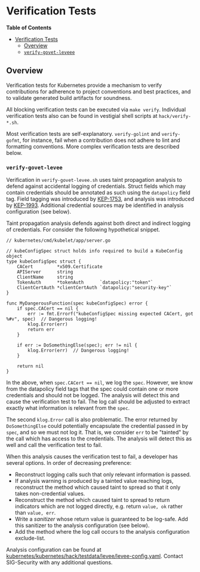 # Verification Tests

**Table of Contents**

- [Verification Tests](#verification-tests)
  - [Overview](#overview)
  - [`verify-govet-leveee`](#verify-govet-levee)

## Overview

Verification tests for Kubernetes provide a mechanism to verify contributions for adherence to project conventions
and best practices, and to validate generated build artifacts for soundness.

All blocking verification tests can be executed via `make verify`.
Individual verification tests also can be found in vestigial shell scripts at `hack/verify-*.sh`.

Most verification tests are self-explanatory.
`verify-golint` and `verify-gofmt`, for instance, fail when a contribution does not adhere to lint and formatting conventions.
More complex verification tests are described below.

### `verify-govet-levee`

Verification in `verify-govet-levee.sh` uses taint propagation analysis
to defend against accidental logging of credentials.
Struct fields which may contain credentials should be annotated as such using the `datapolicy` field tag.
Field tagging was introduced by [KEP-1753](https://github.com/kubernetes/enhancements/issues/1753), and analysis was introduced by [KEP-1993](https://github.com/kubernetes/enhancements/issues/1933).
Additional credential sources may be identified in analysis configuration (see below).

Taint propagation analysis defends against both direct and indirect logging of credentials.
For consider the following hypothetical snippet.

```golang
// kubernetes/cmd/kubelet/app/server.go

// kubeConfigSpec struct holds info required to build a KubeConfig object
type kubeConfigSpec struct {
	CACert         *x509.Certificate
	APIServer      string
	ClientName     string
	TokenAuth      *tokenAuth      `datapolicy:"token"`
	ClientCertAuth *clientCertAuth `datapolicy:"security-key"`
}

func MyDangerousFunction(spec kubeConfigSpec) error {
	if spec.CACert == nil {
		err := fmt.Errorf("kubeConfigSpec missing expected CACert, got %#v", spec)  // Dangerous logging!
		klog.Error(err)
		return err
	}
	
	if err := DoSomethingElse(spec); err != nil {
		klog.Error(err)  // Dangerous logging!
	}

	return nil
}
```

In the above, when `spec.CACert == nil`, we log the `spec`.
However, we know from the datapolicy field tags that the spec could contain one or more credentials and should not be logged.
The analysis will detect this and cause the verification test to fail.
The log call should be adjusted to extract exactly what information is relevant from the `spec`.

The second `klog.Error` call is also problematic.
The error returned by `DoSomethingElse` could potentially encapsulate the credential passed in by `spec`, and so we must not log it.
That is, we consider `err` to be "tainted" by the call which has access to the credentials.
The analysis will detect this as well and call the verification test to fail.

When this analysis causes the verification test to fail, a developer has several options.
In order of decreasing preference:
* Reconstruct logging calls such that only relevant information is passed.
* If analysis warning is produced by a tainted value reaching logs, reconstruct the method which caused taint to spread so that it only takes non-credential values.
* Reconstruct the method which caused taint to spread to return indicators which are not logged directly, e.g. return `value, ok` rather than `value, err`.
* Write a *sanitizer* whose return value is guaranteed to be log-safe.  Add this sanitizer to the analysis configuration (see below).
* Add the method where the log call occurs to the analysis configuration exclude-list.

Analysis configuration can be found at [kubernetes/kubernetes/hack/testdata/levee/levee-config.yaml](https://github.com/kubernetes/kubernetes/blob/master/hack/testdata/levee/levee-config.yaml).
Contact SIG-Security with any additional questions.
